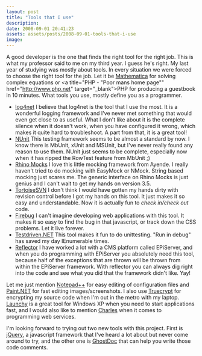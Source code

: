 ```yaml
---
layout: post
title: "Tools that I use"
description:
date: 2008-09-01 20:41:23
assets: assets/posts/2008-09-01-tools-that-i-use
image: 
---
```


A good developer is the one that finds the right tool for the right job. This is what my professor said to me on my third year. I guess he's right. My last year of studying was mostly about tools. In every situation we were forced to choose the right tool for the job. Let it be <a title="Mathematica home page" href="http://www.wolfram.com/">Mathematica</a> for solving complex equations or <a title="PHP - "Poor mans home page"" href="http://www.php.net" target="_blank">PHP</a> for producing a guestbook in 10 minutes. What tools you use, mostly define you as a programmer.
<ul>
 <li><a title="Apache Log4Net" href="http://logging.apache.org/log4net/index.html" target="_blank">log4net</a>
I believe that log4net is the tool that I use the most. It is a wonderful logging framework and I've never met something that would even get close to as useful. What I don't like about it is the complete silence when it doesn't work, when you have configured it wrong, which makes it quite hard to troubleshoot. A part from that, it is a great tool!</li>
 <li><a title="NUnit" href="http://www.nunit.org/index.php" target="_blank">NUnit</a>
This testing framework seems to be almost a standard by now. I know there is MbUnit, xUnit and MSUnit, but I've never really found any reason to use them. NUnit just seems to be complete, especially now when it has ripped the RowTest feature from MbUnit ;)</li>
 <li><a title="Rhino Mocks" href="http://www.ayende.com/projects/rhino-mocks.aspx" target="_blank">Rhino Mocks</a>
I love this little mocking framework from Ayende. I really haven't tried to do mocking with EasyMock or NMock. String based mocking just scares me. The generic interface on Rhino Mocks is just genius and I can't wait to get my hands on version 3.5.</li>
 <li><a title="TortoiseSVN" href="http://tortoisesvn.tigris.org/" target="_blank">TortoiseSVN</a>
I don't think I would have gotten my hands dirty with revision control before I got my hands on this tool. It just makes it so easy and understandable. Now it is actually fun to <em>check in/check out </em>code.</li>
 <li><a title="Firebug" href="http://getfirebug.com/">Firebug</a>
I can't imagine developing web applications with this tool. It makes it so easy to find the bug in that javascript, or track down the CSS problems. Let it live forever.</li>
 <li><a title="Testdriven.NET" href="http://www.testdriven.net/" target="_blank">Testdriven.NET</a>
This tool makes it fun to do unittesting. "Run in debug" has saved my day IEnumerable times.</li>
 <li><a title="Reflector" href="http://www.red-gate.com/products/reflector/" target="_blank">Reflector</a>
I have worked a lot with a CMS platform called EPiServer, and when you do programming with EPiServer you absolutely need this tool, because half of the exceptions that are thrown will be thrown from within the EPiServer framework. With reflector you can always dig right into the code and see what you did that the framework didn't like. Yay!</li>
</ul>
Let me just mention <a title="Notepad++" href="http://notepad-plus.sourceforge.net/uk/site.htm" target="_blank">Notepad++</a> for easy editing of configuration files and <a title="Paint.NET" href="http://www.getpaint.net/" target="_blank">Paint.NET</a> for fast editing images/screenshots. I also use <a title="TrueCrypt" href="http://www.truecrypt.org/" target="_blank">Truecrypt</a> for encrypting my source code when I'm out in the metro with my laptop. <a title="Launchy" href="http://www.launchy.net/" target="_blank">Launchy</a> is a great tool for Windows XP when you need to start applications fast, and I would also like to mention <a title="Charles web debugging proxy" href="http://www.charlesproxy.com/" target="_blank">Charles</a> when it comes to programming web services.

I'm looking forward to trying out two new tools with this project. First is <a title="jQuery" href="http://jquery.com/" target="_blank">jQuery</a>, a javascript framework that I've heard a lot about but never come around to try, and the other one is <a title="GhostDoc" href="http://www.roland-weigelt.de/ghostdoc/" target="_blank">GhostDoc</a> that can help you write those code comments.
